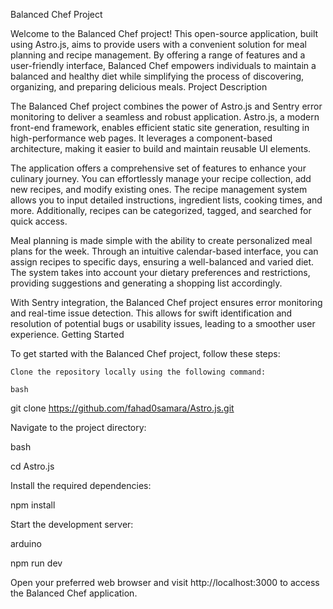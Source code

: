 Balanced Chef Project

Welcome to the Balanced Chef project! This open-source application, built using Astro.js, aims to provide users with a convenient solution for meal planning and recipe management. By offering a range of features and a user-friendly interface, Balanced Chef empowers individuals to maintain a balanced and healthy diet while simplifying the process of discovering, organizing, and preparing delicious meals.
Project Description

The Balanced Chef project combines the power of Astro.js and Sentry error monitoring to deliver a seamless and robust application. Astro.js, a modern front-end framework, enables efficient static site generation, resulting in high-performance web pages. It leverages a component-based architecture, making it easier to build and maintain reusable UI elements.

The application offers a comprehensive set of features to enhance your culinary journey. You can effortlessly manage your recipe collection, add new recipes, and modify existing ones. The recipe management system allows you to input detailed instructions, ingredient lists, cooking times, and more. Additionally, recipes can be categorized, tagged, and searched for quick access.

Meal planning is made simple with the ability to create personalized meal plans for the week. Through an intuitive calendar-based interface, you can assign recipes to specific days, ensuring a well-balanced and varied diet. The system takes into account your dietary preferences and restrictions, providing suggestions and generating a shopping list accordingly.

With Sentry integration, the Balanced Chef project ensures error monitoring and real-time issue detection. This allows for swift identification and resolution of potential bugs or usability issues, leading to a smoother user experience.
Getting Started

To get started with the Balanced Chef project, follow these steps:

    Clone the repository locally using the following command:

    bash

git clone https://github.com/fahad0samara/Astro.js.git

Navigate to the project directory:

bash

cd Astro.js

Install the required dependencies:

npm install

Start the development server:

arduino

npm run dev

Open your preferred web browser and visit http://localhost:3000 to access the Balanced Chef application.
